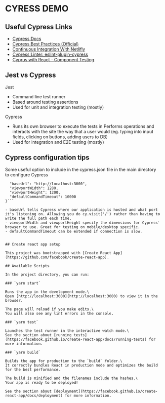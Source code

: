 # CYRESS DEMO

## Useful Cypress Links

- [Cypress Docs](https://docs.cypress.io/api/api/table-of-contents.html)
- [Cypress Best Practices (Official)](https://docs.cypress.io/guides/references/best-practices.html)
- [Continuous Integration With Netlifly](https://docs.cypress.io/guides/continuous-integration/introduction.html#Netlify)
- [Cypress Linter: eslint-plugin-cypress](https://stackoverflow.com/questions/58982852/eslint-cy-is-not-defined-cypress)
- [Cyprus with React - Component Testing](https://docs.cypress.io/guides/component-testing/introduction.html#Getting-Started)

## Jest vs Cypress

Jest

- Command line test runner
- Based around testing assertions
- Used for unit and integration testing (mostly)

Cypress

- Runs its own browser to execute the tests in
  Performs operations and interacts with the site the way that a user would (eg. typing into input fields, clicking on buttons, adding users to DB)
- Used for integration and E2E testing (mostly)

## Cypress configuration tips

Some useful option to include in the cypress.json file in the main directory to configure Cypress

````{
  "baseUrl": "http://localhost:3000",
  "viewportWidth": 1280,
  "viewportHeight": 1200,
  "defaultCommandTimeout": 10000
}```

- baseUrl tells Cypress where our application is hosted and what port it's listening on. Allowing you do cy.visit('/') rather than having to write the full path each time.
- viewportWidth and viewportHeight specify the dimensions for Cypress' browser to use. Great for testing on mobile/desktop specific.
- defaultCommandTimeout can be extended if connection is slow.


## Create react app setup

This project was bootstrapped with [Create React App](https://github.com/facebook/create-react-app).

## Available Scripts

In the project directory, you can run:

### `yarn start`

Runs the app in the development mode.\
Open [http://localhost:3000](http://localhost:3000) to view it in the browser.

The page will reload if you make edits.\
You will also see any lint errors in the console.

### `yarn test`

Launches the test runner in the interactive watch mode.\
See the section about [running tests](https://facebook.github.io/create-react-app/docs/running-tests) for more information.

### `yarn build`

Builds the app for production to the `build` folder.\
It correctly bundles React in production mode and optimizes the build for the best performance.

The build is minified and the filenames include the hashes.\
Your app is ready to be deployed!

See the section about [deployment](https://facebook.github.io/create-react-app/docs/deployment) for more information.
````
